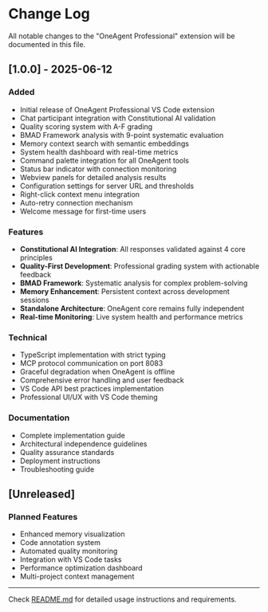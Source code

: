 # Change Log

All notable changes to the "OneAgent Professional" extension will be documented in this file.

## [1.0.0] - 2025-06-12

### Added

- Initial release of OneAgent Professional VS Code extension
- Chat participant integration with Constitutional AI validation
- Quality scoring system with A-F grading
- BMAD Framework analysis with 9-point systematic evaluation
- Memory context search with semantic embeddings
- System health dashboard with real-time metrics
- Command palette integration for all OneAgent tools
- Status bar indicator with connection monitoring
- Webview panels for detailed analysis results
- Configuration settings for server URL and thresholds
- Right-click context menu integration
- Auto-retry connection mechanism
- Welcome message for first-time users

### Features

- **Constitutional AI Integration**: All responses validated against 4 core principles
- **Quality-First Development**: Professional grading system with actionable feedback
- **BMAD Framework**: Systematic analysis for complex problem-solving
- **Memory Enhancement**: Persistent context across development sessions
- **Standalone Architecture**: OneAgent core remains fully independent
- **Real-time Monitoring**: Live system health and performance metrics

### Technical

- TypeScript implementation with strict typing
- MCP protocol communication on port 8083
- Graceful degradation when OneAgent is offline
- Comprehensive error handling and user feedback
- VS Code API best practices implementation
- Professional UI/UX with VS Code theming

### Documentation

- Complete implementation guide
- Architectural independence guidelines
- Quality assurance standards
- Deployment instructions
- Troubleshooting guide

## [Unreleased]

### Planned Features

- Enhanced memory visualization
- Code annotation system
- Automated quality monitoring
- Integration with VS Code tasks
- Performance optimization dashboard
- Multi-project context management

---

Check [README.md](README.md) for detailed usage instructions and requirements.
